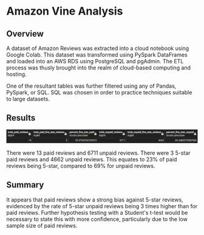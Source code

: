 # Amazon Vine Analysis

## Overview

A dataset of Amazon Reviews was extracted into a cloud notebook using Google Colab. This dataset was transformed using PySpark DataFrames and loaded into an AWS RDS using PostgreSQL and pgAdmin. The ETL process was thusly brought into the realm of cloud-based computing and hosting.

One of the resultant tables was further filtered using any of Pandas, PySpark, or SQL. SQL was chosen in order to practice techniques suitable to large datasets.

## Results

![vine_analysis](./vine_review_analysis.png)

There were 13 paid reviews and 6711 unpaid reviews. There were 3 5-star paid reviews and 4662 unpaid reviews. This equates to 23% of paid reviews being 5-star, compared to 69% for unpaid reviews.

## Summary

It appears that paid reviews show a strong bias against 5-star reviews, evidenced by the rate of 5-star unpaid reviews being 3 times higher than for paid reviews. Further hypothesis testing with a Student's t-test would be necessary to state this with more confidence, particularly due to the low sample size of paid reviews.

